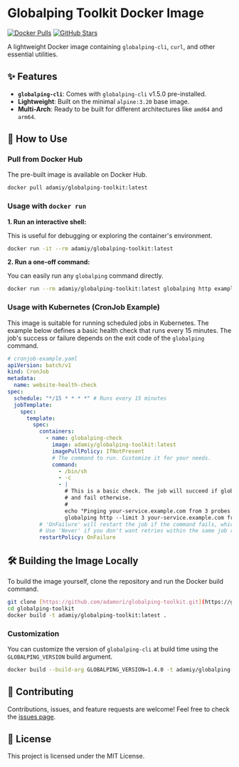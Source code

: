 # Globalping Toolkit Docker Image

[![Docker Pulls](https://img.shields.io/docker/pulls/adamiy/globalping-toolkit.svg)](https://hub.docker.com/r/adamiy/globalping-toolkit)
[![GitHub Stars](https://img.shields.io/github/stars/adamori/globalping-toolkit.svg)](https://github.com/adamori/globalping-toolkit)

A lightweight Docker image containing `globalping-cli`, `curl`, and other essential utilities.

## ✨ Features

* **`globalping-cli`**: Comes with `globalping-cli` v1.5.0 pre-installed.
* **Lightweight**: Built on the minimal `alpine:3.20` base image.
* **Multi-Arch**: Ready to be built for different architectures like `amd64` and `arm64`.

## 🚀 How to Use

### Pull from Docker Hub

The pre-built image is available on Docker Hub.

```sh
docker pull adamiy/globalping-toolkit:latest
```

### Usage with `docker run`

**1. Run an interactive shell:**

This is useful for debugging or exploring the container's environment.

```sh
docker run -it --rm adamiy/globalping-toolkit:latest
```

**2. Run a one-off command:**

You can easily run any `globalping` command directly.

```sh
docker run --rm adamiy/globalping-toolkit:latest globalping http example.com from Germany
```

### Usage with Kubernetes (CronJob Example)

This image is suitable for running scheduled jobs in Kubernetes. The example below defines a basic health check that runs every 15 minutes. The job's success or failure depends on the exit code of the `globalping` command.

```yaml
# cronjob-example.yaml
apiVersion: batch/v1
kind: CronJob
metadata:
  name: website-health-check
spec:
  schedule: "*/15 * * * *" # Runs every 15 minutes
  jobTemplate:
    spec:
      template:
        spec:
          containers:
            - name: globalping-check
              image: adamiy/globalping-toolkit:latest
              imagePullPolicy: IfNotPresent
              # The command to run. Customize it for your needs.
              command:
                - /bin/sh
                - -c
                - |
                  # This is a basic check. The job will succeed if globalping exits with 0,
                  # and fail otherwise.
                  #
                  echo "Pinging your-service.example.com from 3 probes in Europe..."
                  globalping http --limit 3 your-service.example.com from Europe
          # 'OnFailure' will restart the job if the command fails, which might be useful for transient errors.
          # Use 'Never' if you don't want retries within the same job run.
          restartPolicy: OnFailure
```

## 🛠️ Building the Image Locally

To build the image yourself, clone the repository and run the Docker build command.

```sh
git clone [https://github.com/adamori/globalping-toolkit.git](https://github.com/adamori/globalping-toolkit.git)
cd globalping-toolkit
docker build -t adamiy/globalping-toolkit:latest .
```

### Customization

You can customize the version of `globalping-cli` at build time using the `GLOBALPING_VERSION` build argument.

```sh
docker build --build-arg GLOBALPING_VERSION=1.4.0 -t adamiy/globalping-toolkit:custom .
```

## 🤝 Contributing

Contributions, issues, and feature requests are welcome! Feel free to check the [issues page](https://github.com/adamori/globalping-toolkit/issues).

## 📄 License

This project is licensed under the MIT License.